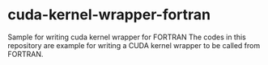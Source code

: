 # cuda-kernel-wrapper-fortran
Sample for writing cuda kernel wrapper for FORTRAN
The codes in this repository are example for writing a CUDA kernel wrapper to be called from FORTRAN.
